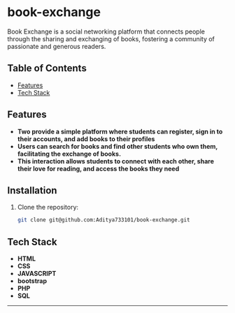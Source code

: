 ##

# book-exchange

Book Exchange is a social networking platform that connects people through the sharing and exchanging of books, fostering a community of passionate and generous readers.
## Table of Contents

- [Features](#features)
- [Tech Stack](#tech-stack)

## Features

- **Two provide a simple platform where students can register, sign in to their accounts, and add books to their profiles** 
- **Users can search for books and find other students who own them, facilitating the exchange of books.** 
- **This interaction allows students to connect with each other, share their love for reading, and access the books they need** 
## Installation

1. Clone the repository:

   ```bash
   git clone git@github.com:Aditya733101/book-exchange.git
   ```




## Tech Stack

- **HTML**
- **CSS**
- **JAVASCRIPT**
- **bootstrap**
- **PHP**
- **SQL**  

---
